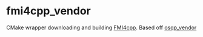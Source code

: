 # fmi4cpp_vendor

CMake wrapper downloading and building [FMI4cpp](https://github.com/NTNU-IHB/FMI4cpp). Based off [osqp_vendor](https://github.com/tier4/osqp_vendor)
